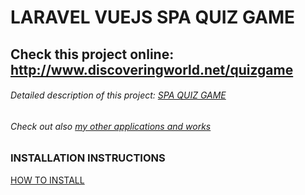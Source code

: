 # LARAVEL VUEJS SPA QUIZ GAME

## Check this project online: http://www.discoveringworld.net/quizgame

###### Detailed description of this project: [SPA QUIZ GAME](http://webcloud.gq:8111/projects/spa-quiz-game/)

###### Check out also [my other applications and works](http://webcloud.gq:8111)

### INSTALLATION INSTRUCTIONS
[HOW TO INSTALL](https://github.com/Maksim1990/Laravel_VuewJS_SPA_Q-A_game/blob/master/public/docs/INSTALLATION.md)
